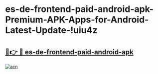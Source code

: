 # es-de-frontend-paid-android-apk-Premium-APK-Apps-for-Android-Latest-Update-!uiu4z

# <h2><a href="https://iyjlap.esa.edu.pl?title=es-de-frontend-paid-android-apk&ref=uiu4z">🔗👉 🔴 es-de-frontend-paid-android-apk</a></h2>

[![acn](https://github.com/user-attachments/assets/0f9c940e-d8b0-45ae-aac7-cd30a18b3e1c)](https://iyjlap.esa.edu.pl?title=es-de-frontend-paid-android-apk&ref=uiu4z)

